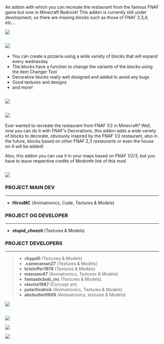An addon with which you can recreate the restaurant from the famous FNAF game but now in Minecraft Bedrock! This addon is currently still under development, so there are missing blocks such as those of FNAF 2,3,4, etc...

![](https://api.mcpedl.com/storage/submissions/204447/images/fnaf-decorations-v4-pre-release-2--phase-1-_3.png)

## ![](https://hirxs-workshop.com/wp-content/uploads/2024/12/Titulo.png)

- You can create a pizzeria using a wide variety of blocks that will expand every wednesday  
- The blocks have a function to change the variants of the blocks using the item Changer Tool  
- Decorative blocks really well designed and added to avoid any bugs  
- Good textures and designs  
- and more!

## ![](https://api.mcpedl.com/storage/submissions/204447/images/fnaf-decorations-v4-pre-release-2--phase-1-_3.png)

## ![](https://hirxs-workshop.com/wp-content/uploads/2024/12/Titulo-1.png)

Ever wanted to recreate the restaurant from FNAF 1/2 in Minecraft? Well, now you can do it with FNAF's Decorations, this addon adds a wide variety of blocks to decorate, obviously inspired by the FNAF 1/2 restaurant, also in the future, blocks based on other FNAF 2,3 restaurants or even the house on 4 will be added!

Also, this addon you can use it in your maps based on FNAF 1/2/3, but you have to leave respective credits of Modrinth link of this mod

## ![](https://api.mcpedl.com/storage/submissions/204447/images/fnaf-decorations-v4-pre-release-2--phase-1-_3.png)

### **PROJECT MAIN DEV**

----------

-   **HirxsMC** (Animatronics, Code, Textures & Models)

### **PROJECT OG DEVELOPER**

----------

-   **stupid_cheezit** (Textures & Models)

### **PROJECT DEVELOPERS**

----------

> -   **chypd0** (Textures & Models)
> -   **.cameraman27** (Textures & Models)
> -   **kristoffer1976** (Textures & Models)
> -   **mansam47** (Animatronics, Textures & Models)
> -   **fantasticbob_mc** (Textures & Models)
> -   **electro1987** (Concept art)
> -   **polarfredrick** (Animatronics, Textures & Models)
> -   **abcbutter0609** (Animatronics, textures & Models)

![](https://api.mcpedl.com/storage/submissions/204447/images/fnaf-decorations-v4-pre-release-2--phase-1-_3.png)

##   
![](https://hirxs-workshop.com/wp-content/uploads/2024/12/Titulo-2.png)

![](https://hirxs-workshop.com/wp-content/uploads/2024/12/Screenshot-2024-12-02-234837.png)

![](https://api.mcpedl.com/storage/submissions/204447/images/fnaf-decorations-v4-pre-release-2--phase-1-_3.png)
